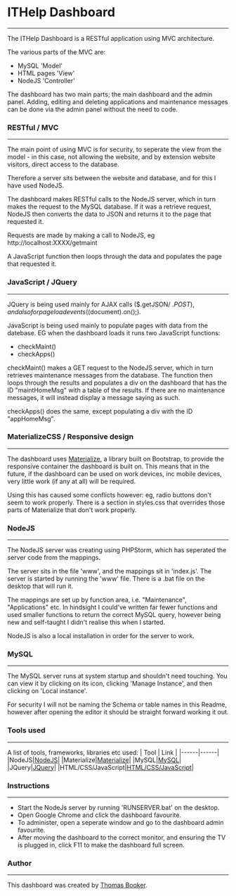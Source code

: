 # ITHelp Dashboard
---
The ITHelp Dashboard is a RESTful application using MVC architecture.

The various parts of the MVC are:
- MySQL 'Model'
- HTML pages 'View'
- NodeJS 'Controller'

The dashboard has two main parts; the main dashboard and the admin panel. Adding, editing and deleting applications and maintenance messages can be done via the admin panel without the need to code.

### RESTful / MVC
---
The main point of using MVC is for security, to seperate the view from the model - in this case, not allowing the website, and by extension website visitors, direct access to the database.

Therefore a server sits between the website and database, and for this I have used NodeJS.

The dashboard makes RESTful calls to the NodeJS server, which in turn makes the request to the MySQL database. If it was a retrieve request, NodeJS then converts the data to JSON and returns it to the page that requested it.

Requests are made by making a call to NodeJS, eg http://localhost:XXXX/getmaint

A JavaScript function then loops through the data and populates the page that requested it.

### JavaScript / JQuery
---
JQuery is being used mainly for AJAX calls ($.getJSON/ $.POST), and also for page load events ($(document).on();).

JavaScript is being used mainly to populate pages with data from the datebase. EG when the dashboard loads it runs two JavaScript functions:

- checkMaint()
- checkApps()

checkMaint() makes a GET request to the NodeJS server, which in turn retrieves maintenance messages from the database. The function then loops through the results and populates a div on the dashboard that has the ID "maintHomeMsg" with a table of the results. If there are no maintenance messages, it will instead display a message saying as such.

checkApps() does the same, except populating a div with the ID "appHomeMsg".

### MaterializeCSS / Responsive design
---
The dashboard uses [Materialize], a library built on Bootstrap, to provide the responsive container the dashboard is built on. This means that in the future, if the dashboard can be used on work devices, inc mobile devices, very little work (if any at all) will be required.

Using this has caused some conflicts however: eg, radio buttons don't seem to work properly. There is a section in styles.css that overrides those parts of Materialize that don't work properly.

### NodeJS
---
The NodeJS server was creating using PHPStorm, which has seperated the server code from the mappings.

The server sits in the file 'www', and the mappings sit in 'index.js'. The server is started by running the 'www' file. There is a .bat file on the desktop that will run it.

The mappings are set up by function area, i.e. "Maintenance", "Applications" etc. In hindsight I could've written far fewer functions and used smaller functions to return the correct MySQL query, however being new and self-taught I didn't realise this when I started.

NodeJS is also a local installation in order for the server to work.

### MySQL
---

The MySQL server runs at system startup and shouldn't need touching. You can view it by clicking on its icon, clicking 'Manage Instance', and then clicking on 'Local instance'.

For security I will not be naming the Schema or table names in this Readme, however after opening the editor it should be straight forward working it out.

### Tools used
---
A list of tools, frameworks, libraries etc used:
| Tool | Link |
|------|------|
|NodeJS|[NodeJS]|
|Materialize|[Materialize]|
|MySQL|[MySQL]|
|JQuery|[JQuery]|
|HTML/CSS/JavaScript|[HTML/CSS/JavaScript]|

### Instructions
---
- Start the NodeJs server by running 'RUNSERVER.bat' on the desktop. 
- Open Google Chrome and click the dashboard favourite.
- To administer, open a seperate window and go to the dashboard admin favourite.
- After moving the dashboard to the correct monitor, and ensuring the TV is plugged in, click F11 to make the dashboard full screen.

### Author
---
This dashboard was created by [Thomas Booker].

[Materialize]: <https://materializecss.com/>
[NodeJS]: <https://nodejs.org/en/>
[MySQL]: <https://www.mysql.com>
[JQuery]: <https://www.jquery.com>
[HTML/CSS/JavaScript]: <https://www.w3schools.com>
[Thomas Booker]: <https://github.com/thomas-booker>
